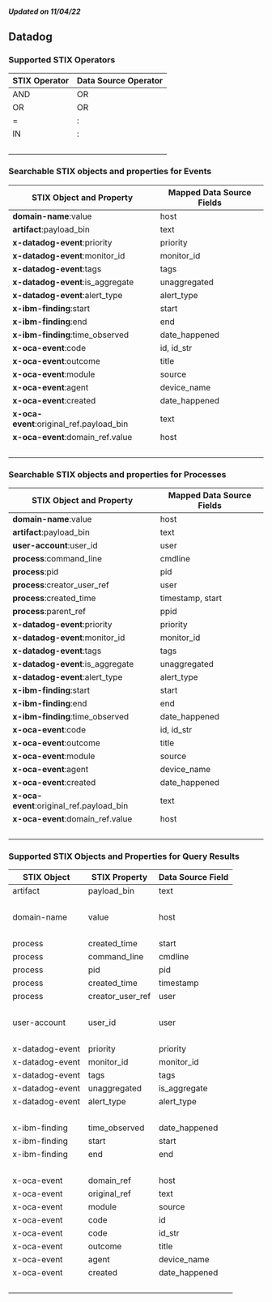 ##### Updated on 11/04/22
## Datadog
### Supported STIX Operators
| STIX Operator | Data Source Operator |
|--|--|
| AND | OR |
| OR | OR |
| = | : |
| IN | : |
| <br> | |
### Searchable STIX objects and properties for Events
| STIX Object and Property | Mapped Data Source Fields |
|--|--|
| **domain-name**:value | host |
| **artifact**:payload_bin | text |
| **x-datadog-event**:priority | priority |
| **x-datadog-event**:monitor_id | monitor_id |
| **x-datadog-event**:tags | tags |
| **x-datadog-event**:is_aggregate | unaggregated |
| **x-datadog-event**:alert_type | alert_type |
| **x-ibm-finding**:start | start |
| **x-ibm-finding**:end | end |
| **x-ibm-finding**:time_observed | date_happened |
| **x-oca-event**:code | id, id_str |
| **x-oca-event**:outcome | title |
| **x-oca-event**:module | source |
| **x-oca-event**:agent | device_name |
| **x-oca-event**:created | date_happened |
| **x-oca-event**:original_ref.payload_bin | text |
| **x-oca-event**:domain_ref.value | host |
| <br> | |
### Searchable STIX objects and properties for Processes
| STIX Object and Property | Mapped Data Source Fields |
|--|--|
| **domain-name**:value | host |
| **artifact**:payload_bin | text |
| **user-account**:user_id | user |
| **process**:command_line | cmdline |
| **process**:pid | pid |
| **process**:creator_user_ref | user |
| **process**:created_time | timestamp, start |
| **process**:parent_ref | ppid |
| **x-datadog-event**:priority | priority |
| **x-datadog-event**:monitor_id | monitor_id |
| **x-datadog-event**:tags | tags |
| **x-datadog-event**:is_aggregate | unaggregated |
| **x-datadog-event**:alert_type | alert_type |
| **x-ibm-finding**:start | start |
| **x-ibm-finding**:end | end |
| **x-ibm-finding**:time_observed | date_happened |
| **x-oca-event**:code | id, id_str |
| **x-oca-event**:outcome | title |
| **x-oca-event**:module | source |
| **x-oca-event**:agent | device_name |
| **x-oca-event**:created | date_happened |
| **x-oca-event**:original_ref.payload_bin | text |
| **x-oca-event**:domain_ref.value | host |
| <br> | |
### Supported STIX Objects and Properties for Query Results
| STIX Object | STIX Property | Data Source Field |
|--|--|--|
| artifact | payload_bin | text |
| <br> | | |
| domain-name | value | host |
| <br> | | |
| process | created_time | start |
| process | command_line | cmdline |
| process | pid | pid |
| process | created_time | timestamp |
| process | creator_user_ref | user |
| <br> | | |
| user-account | user_id | user |
| <br> | | |
| x-datadog-event | priority | priority |
| x-datadog-event | monitor_id | monitor_id |
| x-datadog-event | tags | tags |
| x-datadog-event | unaggregated | is_aggregate |
| x-datadog-event | alert_type | alert_type |
| <br> | | |
| x-ibm-finding | time_observed | date_happened |
| x-ibm-finding | start | start |
| x-ibm-finding | end | end |
| <br> | | |
| x-oca-event | domain_ref | host |
| x-oca-event | original_ref | text |
| x-oca-event | module | source |
| x-oca-event | code | id |
| x-oca-event | code | id_str |
| x-oca-event | outcome | title |
| x-oca-event | agent | device_name |
| x-oca-event | created | date_happened |
| <br> | | |
